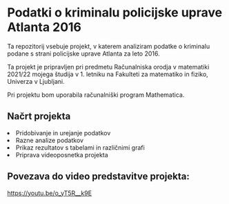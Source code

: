 <h1>Podatki o kriminalu policijske uprave Atlanta 2016</h1>

Ta repozitorij vsebuje projekt, v katerem analiziram podatke o kriminalu podane s strani policijske uprave Atlanta za leto 2016.

Ta projekt je pripravljen pri predmetu Računalniska orodja v matematiki 2021/22 mojega študija v 1. letniku na Fakulteti za matematiko in fiziko, Univerza v Ljubljani.

Pri projektu bom uporabila računalniški program Mathematica.

<h2>Načrt projekta</h2>
<li>Pridobivanje in urejanje podatkov</li>
<li>Razne analize podatkov</li>
<li>Prikaz rezultatov s tabelami in različnimi grafi</li>
<li>Priprava videoposnetka projekta</li>

<p></p>

<h2>Povezava do video predstavitve projekta:</h3>

https://youtu.be/o_yT5R__k9E
